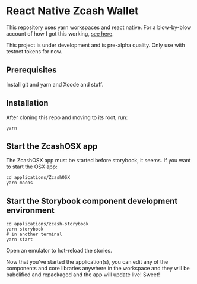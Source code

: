 # React Native Zcash Wallet

This repository uses yarn workspaces and react native. For a blow-by-blow
account of how I got this working, [see here](STORY.md).

This project is under development and is pre-alpha quality.
Only use with testnet tokens for now.

## Prerequisites

Install git and yarn and Xcode and stuff.

## Installation

After cloning this repo and moving to its root, run:

```
yarn
```

## Start the ZcashOSX app

The ZcashOSX app must be started before storybook, it seems.
If you want to start the OSX app:

```
cd applications/ZcashOSX
yarn macos
```

## Start the Storybook component development environment

```
cd applications/zcash-storybook
yarn storybook
# in another terminal
yarn start  
```

Open an emulator to hot-reload the stories.

Now that you've started the application(s),
you can edit any of the components and core libraries
anywhere in the workspace and they will be babelified and repackaged and the
app will update live! Sweet!
